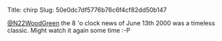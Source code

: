 Title: chirp
Slug: 50e0dc7df5776b76c6f4cf82dd50b147

<a href="http://twitter.com/N22WoodGreen">@N22WoodGreen</a> the 8 'o clock news of June 13th 2000 was a timeless classic. Might watch it again some time :-P
